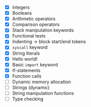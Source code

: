 - [x] Integers
- [x] Booleans
- [x] Arithmetic operators
- [x] Comparison operators
- [x] Stack manipulation keywords
- [x] Functional tests
- [x] Indenting -> block start/end tokens
- [x] `syscall` keyword
- [x] String literals
- [x] Hello world!
- [x] Basic `import` keyword
- [x] If-statements
- [x] Function calls
- [ ] Dynamic memory allocation
- [ ] Strings (dynamic)
- [ ] String manipulation functions
- [ ] Type checking
